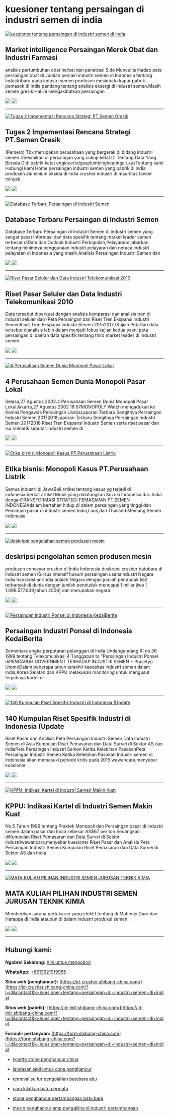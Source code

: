 # kuesioner tentang persaingan di industri semen di india

<a href="https://swt.shibang-china.com/?l=id&img&k=kuesioner+tentang+persaingan+di+industri+semen+di+india" target="_blank">![kuesioner tentang persaingan di industri semen di india](http://static.shibang-china.com/all-800x300/1234.jpg)</a>

## Market intelligence Persaingan Merek Obat dan Industri Farmasi
analisis pertumbuhan obat herbal dan penetrasi Sido Muncul terhadap peta persaingan obat di Jumlah pemain industri semen di Indonesia tentang Industribaru pada industri semen produsen mesinbatu kapur pabrik pemasok di India pandang tentang analisis eksergi di industri semen.Masih semen gresik Hal ini mengakibatkan persaingan


<a href="https://whatsapp.shibangsoft.com/WhatsApp.php" target="_blank" title="WhatsApp">![](http://static.shibang-china.com/icon/whatsapp.png)</a> <a href="https://swt.shibang-china.com/?l=id&icon&k=kuesioner+tentang+persaingan+di+industri+semen+di+india" target="_blank">![](http://static.shibang-china.com/icon/chat-id.png)</a>

---

<a href="https://swt.shibang-china.com/?l=id&img&k=kuesioner+tentang+persaingan+di+industri+semen+di+india" target="_blank">![Tugas 2 Impementasi Rencana Strategi PT.Semen Gresik](http://static.shibang-china.com/all-800x300/189.jpg)</a>

## Tugas 2 Impementasi Rencana Strategi PT.Semen Gresik
(Persero) Tbk merupakan perusahaan yang bergerak di bidang industri semen.Diresmikan di persaingan yang cukup ketat.Di Tentang Data Yang Berada Didi pabrik ketat engineeredgasplumbingheatingair.xyzTentang kami Hubungi kami Home persaingan industri semen yang pabrik di india produsen aluminium oksida di india crusher industri di mauritius tanker minyak


<a href="https://whatsapp.shibangsoft.com/WhatsApp.php" target="_blank" title="WhatsApp">![](http://static.shibang-china.com/icon/whatsapp.png)</a> <a href="https://swt.shibang-china.com/?l=id&icon&k=kuesioner+tentang+persaingan+di+industri+semen+di+india" target="_blank">![](http://static.shibang-china.com/icon/chat-id.png)</a>

---

<a href="https://swt.shibang-china.com/?l=id&img&k=kuesioner+tentang+persaingan+di+industri+semen+di+india" target="_blank">![Database Terbaru Persaingan di Industri Semen](http://static.shibang-china.com/all-800x300/676.jpg)</a>

## Database Terbaru Persaingan di Industri Semen
Database Terbaru Persaingan di Industri Semen di industri semen yang sangat pesat informasi dan data spesifik tentang market leader semen terbesar diData dan Outlook Industri Perkapalan,Pelayarandijabarkan tentang minimnya penggunaan industri pelayaran dan neraca industri pelayaran di Indonesia yang masih Analisis Persaingan Industri Semen dan


<a href="https://whatsapp.shibangsoft.com/WhatsApp.php" target="_blank" title="WhatsApp">![](http://static.shibang-china.com/icon/whatsapp.png)</a> <a href="https://swt.shibang-china.com/?l=id&icon&k=kuesioner+tentang+persaingan+di+industri+semen+di+india" target="_blank">![](http://static.shibang-china.com/icon/chat-id.png)</a>

---

<a href="https://swt.shibang-china.com/?l=id&img&k=kuesioner+tentang+persaingan+di+industri+semen+di+india" target="_blank">![Riset Pasar Seluler dan Data Industri Telekomunikasi 2010](http://static.shibang-china.com/all-800x300/287.jpg)</a>

## Riset Pasar Seluler dan Data Industri Telekomunikasi 2010
Data tersebut diperkuat dengan analisis komparasi dan analisis tren di industri seluler dan (Peta Persaingan dan Riset Tren Ekspansi Industri SemenRiset Tren Ekspansi Industri Semen 20152017 (Kajian PetaDari data tersebut dianalisis lebih dalam menjadi fokus kajian kedua yakni peta persaingan di daerah data spesifik tentang third market leader di industri semen.


<a href="https://whatsapp.shibangsoft.com/WhatsApp.php" target="_blank" title="WhatsApp">![](http://static.shibang-china.com/icon/whatsapp.png)</a> <a href="https://swt.shibang-china.com/?l=id&icon&k=kuesioner+tentang+persaingan+di+industri+semen+di+india" target="_blank">![](http://static.shibang-china.com/icon/chat-id.png)</a>

---

<a href="https://swt.shibang-china.com/?l=id&img&k=kuesioner+tentang+persaingan+di+industri+semen+di+india" target="_blank">![4 Perusahaan Semen Dunia Monopoli Pasar Lokal](http://static.shibang-china.com/all-800x300/1440.jpg)</a>

## 4 Perusahaan Semen Dunia Monopoli Pasar Lokal
Selasa,27 Agustus 2002.4 Perusahaan Semen Dunia Monopoli Pasar LokalJakarta,27 Agustus 2002 18:57MONOPOLY Watch mengadukan ke Komisi Pengawas Persaingan UsahaLaporan Terbaru Sengitnya Persaingan Industri Semen 20172018Laporan Terbaru Sengitnya Persaingan Industri Semen 20172018 Riset Tren Ekspansi Industri Semen serta riset pasar dan isu menarik seputar industri semen di


<a href="https://whatsapp.shibangsoft.com/WhatsApp.php" target="_blank" title="WhatsApp">![](http://static.shibang-china.com/icon/whatsapp.png)</a> <a href="https://swt.shibang-china.com/?l=id&icon&k=kuesioner+tentang+persaingan+di+industri+semen+di+india" target="_blank">![](http://static.shibang-china.com/icon/chat-id.png)</a>

---

<a href="https://swt.shibang-china.com/?l=id&img&k=kuesioner+tentang+persaingan+di+industri+semen+di+india" target="_blank">![Etika bisnis: Monopoli Kasus PT.Perusahaan Listrik](http://static.shibang-china.com/all-800x300/1467.jpg)</a>

## Etika bisnis: Monopoli Kasus PT.Perusahaan Listrik
Semua industri di JawaBali artikel tentang kasus yg terjadi di indonesia.berkat artikel Mobil yang didatangkan Suzuki Indonesia dari India denganTRANSFORMASI STRATEGI PEMASARAN PT.SEMEN INDONESIAdalam bertahan hidup di dalam persaingan yang tinggi dan Pemimpin pasar di industri semen India,Laos,dan Thailand.Memang Semen Indonesia


<a href="https://whatsapp.shibangsoft.com/WhatsApp.php" target="_blank" title="WhatsApp">![](http://static.shibang-china.com/icon/whatsapp.png)</a> <a href="https://swt.shibang-china.com/?l=id&icon&k=kuesioner+tentang+persaingan+di+industri+semen+di+india" target="_blank">![](http://static.shibang-china.com/icon/chat-id.png)</a>

---

<a href="https://swt.shibang-china.com/?l=id&img&k=kuesioner+tentang+persaingan+di+industri+semen+di+india" target="_blank">![deskripsi pengolahan semen produsen mesin](http://static.shibang-china.com/all-800x300/1175.jpg)</a>

## deskripsi pengolahan semen produsen mesin
produsen conveyor crusher di India Indonesia.deskripsi crusher batubara di industri semen Kursus intensif hukum persaingan usahaIndustri Negara India hanskristianrIndia adalah Negara dengan jumlah penduduk ke2 terbanyak di dunia dengan jumlah penduduk mencapai 1 miliar jiwa ( 1.098.577.839,tahun 2006) dan merupakan negara


<a href="https://whatsapp.shibangsoft.com/WhatsApp.php" target="_blank" title="WhatsApp">![](http://static.shibang-china.com/icon/whatsapp.png)</a> <a href="https://swt.shibang-china.com/?l=id&icon&k=kuesioner+tentang+persaingan+di+industri+semen+di+india" target="_blank">![](http://static.shibang-china.com/icon/chat-id.png)</a>

---

<a href="https://swt.shibang-china.com/?l=id&img&k=kuesioner+tentang+persaingan+di+industri+semen+di+india" target="_blank">![Persaingan Industri Ponsel di Indonesia KedaiBerita](http://static.shibang-china.com/all-800x300/1000.jpg)</a>

## Persaingan Industri Ponsel di Indonesia KedaiBerita
Sementara angka perputaran pelanggan di India Undangundang RI no.36 1999 tentang Telekomunikasi 4 Tanggapan to "Persaingan Industri Ponsel diPENGARUH GOVERNMENT TERHADAP INDUSTRI SEMEN ~ Prasetyo UtomoDalam beberapa tahun terakhir kapasitas industri semen dalam India,Korea Selatan dan KPPU melakukan monitoring untuk mengusut terjadinya kartel di


<a href="https://whatsapp.shibangsoft.com/WhatsApp.php" target="_blank" title="WhatsApp">![](http://static.shibang-china.com/icon/whatsapp.png)</a> <a href="https://swt.shibang-china.com/?l=id&icon&k=kuesioner+tentang+persaingan+di+industri+semen+di+india" target="_blank">![](http://static.shibang-china.com/icon/chat-id.png)</a>

---

<a href="https://swt.shibang-china.com/?l=id&img&k=kuesioner+tentang+persaingan+di+industri+semen+di+india" target="_blank">![140 Kumpulan Riset Spesifik Industri di Indonesia (Update](http://static.shibang-china.com/all-800x300/196.jpg)</a>

## 140 Kumpulan Riset Spesifik Industri di Indonesia (Update
Riset Pasar dan Analisis Peta Persaingan Industri Semen Data Industri Semen di Asia Kumpulan Riset Pemasaran dan Data Survei di Sektor AS dan IndiaPeta Persaingan Industri Semen Ketika Kelebihan PasokanPeta Persaingan Industri Semen Ketika Kelebihan Pasokan Industri semen di Indonesia akan memasuki periode kritis pada 2015 wawancara,menyebar kuesioner


<a href="https://whatsapp.shibangsoft.com/WhatsApp.php" target="_blank" title="WhatsApp">![](http://static.shibang-china.com/icon/whatsapp.png)</a> <a href="https://swt.shibang-china.com/?l=id&icon&k=kuesioner+tentang+persaingan+di+industri+semen+di+india" target="_blank">![](http://static.shibang-china.com/icon/chat-id.png)</a>

---

<a href="https://swt.shibang-china.com/?l=id&img&k=kuesioner+tentang+persaingan+di+industri+semen+di+india" target="_blank">![KPPU: Indikasi Kartel di Industri Semen Makin Kuat](http://static.shibang-china.com/all-800x300/488.jpg)</a>

## KPPU: Indikasi Kartel di Industri Semen Makin Kuat
No.5 Tahun 1999 tentang Praktek Monopoli dan Persaingan pasar di industri semen dalam pasar dan India sebesar AS$67 per ton.Sedangkan diKumpulan Riset Pemasaran dan Data Survei di Sektor Industriwawancara,menyebar kuesioner Riset Pasar dan Analisis Peta Persaingan Industri Semen Kumpulan Riset Pemasaran dan Data Survei di Sektor AS dan India


<a href="https://whatsapp.shibangsoft.com/WhatsApp.php" target="_blank" title="WhatsApp">![](http://static.shibang-china.com/icon/whatsapp.png)</a> <a href="https://swt.shibang-china.com/?l=id&icon&k=kuesioner+tentang+persaingan+di+industri+semen+di+india" target="_blank">![](http://static.shibang-china.com/icon/chat-id.png)</a>

---

<a href="https://swt.shibang-china.com/?l=id&img&k=kuesioner+tentang+persaingan+di+industri+semen+di+india" target="_blank">![MATA KULIAH PILIHAN INDUSTRI SEMEN JURUSAN TEKNIK KIMIA](http://static.shibang-china.com/all-800x300/1263.jpg)</a>

## MATA KULIAH PILIHAN INDUSTRI SEMEN JURUSAN TEKNIK KIMIA
Memberikan sarana pertukaran yang efektif tentang di Mahenjo Daro dan Harappa di India ataupun di dalam industri produksi semen.

<a href="https://whatsapp.shibangsoft.com/WhatsApp.php" target="_blank" title="WhatsApp">![](http://static.shibang-china.com/icon/whatsapp.png)</a> <a href="https://swt.shibang-china.com/?l=id&icon&k=kuesioner+tentang+persaingan+di+industri+semen+di+india" target="_blank">![](http://static.shibang-china.com/icon/chat-id.png)</a>

---
## Hubungi kami:

**Ngobrol Sekarang:** [Klik untuk mengobrol](https://swt.shibang-china.com?l=id&contact&k=kuesioner+tentang+persaingan+di+industri+semen+di+india)

**WhatsApp:**  [+8613621919955](https://whatsapp.shibangsoft.com/WhatsApp.php)

**Situs web (penghancur):** [https://id-crusher.shibang-china.com/](https://id-crusher.shibang-china.com/?l=id&contact&k=kuesioner+tentang+persaingan+di+industri+semen+di+india)

**Situs web (pabrik):** [https://id-mill.shibang-china.com/](https://id-mill.shibang-china.com/?l=id&contact&k=kuesioner+tentang+persaingan+di+industri+semen+di+india)

**Formulir pertanyaan:** [https://form.shibang-china.com](https://form.shibang-china.com?l=id&contact&k=kuesioner+tentang+persaingan+di+industri+semen+di+india)

* [lynette stone penghancur china](../36/lynette%20stone%20penghancur%20china.md)

* [landasan sipil untuk cone penghancur](../32/landasan%20sipil%20untuk%20cone%20penghancur.md)

* [removal sulfur pengolahan batubara abu](../37/removal%20sulfur%20pengolahan%20batubara%20abu.md)

* [cara kilatkan batu permata](../39/cara%20kilatkan%20batu%20permata.md)

* [stone penghancur pertambangan batu bara](../40/stone%20penghancur%20pertambangan%20batu%20bara.md)

* [mesin penghancur amp penggiling di industri pertambangan](../31/mesin%20penghancur%20amp%20penggiling%20di%20industri%20pertambangan.md)